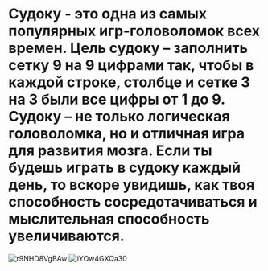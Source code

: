 # Судоку - это одна из самых популярных игр-головоломок всех времен. Цель судоку – заполнить сетку 9 на 9 цифрами так, чтобы в каждой строке, столбце и сетке 3 на 3 были все цифры от 1 до 9. Судоку – не только логическая головоломка, но и отличная игра для развития мозга. Если ты будешь играть в судоку каждый день, то вскоре увидишь, как твоя способность сосредотачиваться и мыслительная способность увеличиваются.
![r9NHD8VgBAw](https://user-images.githubusercontent.com/57696470/121048691-98cfe180-c7e9-11eb-8ba4-7c89c69d8be0.jpg)
![iYOw4GXQa30](https://user-images.githubusercontent.com/57696470/121048656-92da0080-c7e9-11eb-88c6-221e08203a12.jpg)
